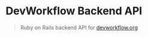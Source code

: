 # DevWorkflow Backend API

> Ruby on Rails backend API for [devworkflow.org](http://devworkflow.org)

